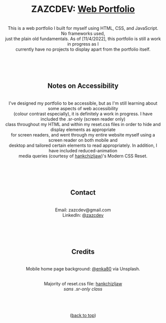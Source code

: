 <div id="top"></div>
<div align="center">
  
# ZAZCDEV: <a href="https://zazcdev.github.io/webportfolio/">Web Portfolio</a>
<br>
This is a web portfolio I built for myself using HTML, CSS, and JavaScript. No frameworks used, <br>
just the plain old fundamentals. As of [11/4/2022], this portfolio is still a work in progress as I <br>
currently have no projects to display apart from the portfolio itself.
<br>
<br>
<br>
<br>
<br>

## Notes on Accessibility

<br>
I've designed my portfolio to be accessible, but as I'm still learning about some aspects of web accessibility <br> 
(colour contrast especially), it is definitely a work in progress. I have included the .sr-only (screen reader only) <br> 
class throughout my HTML and within my reset.css files in order to hide and display elements as appropriate <br>
for screen readers, and went through my entire website myself using a screen reader on both mobile and <br> 
desktop and tailored certain elements to read appropriately. In addition, I have included reduced-animation <br> 
media queries (courtesy of <a href="https://github.com/hankchizljaw/modern-css-reset">hankchizljaw</a>)'s Modern CSS Reset.
<br>
<br>
<br>
<br>
<br>

## Contact

<br>
Email: zazcdev@gmail.com
<br>
LinkedIn: <a href="https://www.linkedin.com/in/zazcdev/">@zazcdev</a> 
<br>
<br>
<br>
<br>
<br>

## Credits

<br>
Mobile home page background: <a href="https://unsplash.com/@enka80">@enka80</a> via Unsplash.
<br>
<br>

Majority of reset.css file: <a href="https://github.com/hankchizljaw/modern-css-reset">hankchizljaw</a>
<br>
*sans .sr-only class*
<br>
<br>
<br>
<br>
<br>
(<a href="#top">back to top</a>)
</div>
